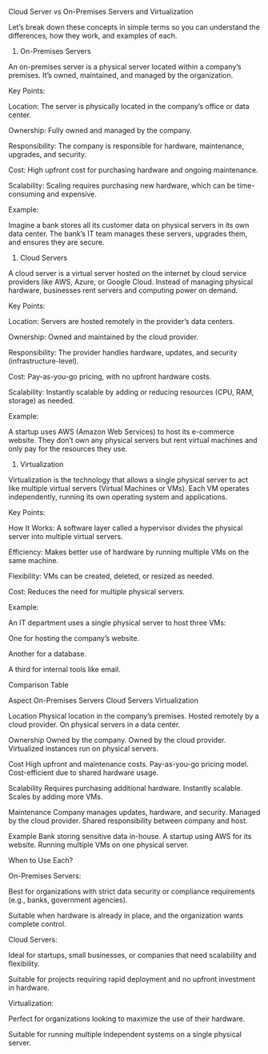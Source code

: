 Cloud Server vs On-Premises Servers and Virtualization

Let’s break down these concepts in simple terms so you can understand the differences, how they work, and examples of each.

1. On-Premises Servers

An on-premises server is a physical server located within a company’s premises. It’s owned, maintained, and managed by the organization.

Key Points:

Location: The server is physically located in the company’s office or data center.

Ownership: Fully owned and managed by the company.

Responsibility: The company is responsible for hardware, maintenance, upgrades, and security.

Cost: High upfront cost for purchasing hardware and ongoing maintenance.

Scalability: Scaling requires purchasing new hardware, which can be time-consuming and expensive.

Example:

Imagine a bank stores all its customer data on physical servers in its own data center. The bank’s IT team manages these servers, upgrades them, and ensures they are secure.

1. Cloud Servers

A cloud server is a virtual server hosted on the internet by cloud service providers like AWS, Azure, or Google Cloud. Instead of managing physical hardware, businesses rent servers and computing power on demand.

Key Points:

Location: Servers are hosted remotely in the provider’s data centers.

Ownership: Owned and maintained by the cloud provider.

Responsibility: The provider handles hardware, updates, and security (infrastructure-level).

Cost: Pay-as-you-go pricing, with no upfront hardware costs.

Scalability: Instantly scalable by adding or reducing resources (CPU, RAM, storage) as needed.

Example:

A startup uses AWS (Amazon Web Services) to host its e-commerce website. They don’t own any physical servers but rent virtual machines and only pay for the resources they use.

1. Virtualization

Virtualization is the technology that allows a single physical server to act like multiple virtual servers (Virtual Machines or VMs). Each VM operates independently, running its own operating system and applications.

Key Points:

How It Works: A software layer called a hypervisor divides the physical server into multiple virtual servers.

Efficiency: Makes better use of hardware by running multiple VMs on the same machine.

Flexibility: VMs can be created, deleted, or resized as needed.

Cost: Reduces the need for multiple physical servers.

Example:

An IT department uses a single physical server to host three VMs:

One for hosting the company’s website.

Another for a database.

A third for internal tools like email.

Comparison Table

Aspect	On-Premises Servers	Cloud Servers	Virtualization

Location	Physical location in the company’s premises.	Hosted remotely by a cloud provider.	On physical servers in a data center.

Ownership	Owned by the company.	Owned by the cloud provider.	Virtualized instances run on physical servers.

Cost	High upfront and maintenance costs.	Pay-as-you-go pricing model.	Cost-efficient due to shared hardware usage.

Scalability	Requires purchasing additional hardware.	Instantly scalable.	Scales by adding more VMs.

Maintenance	Company manages updates, hardware, and security.	Managed by the cloud provider.	Shared responsibility between company and host.

Example	Bank storing sensitive data in-house.	A startup using AWS for its website.	Running multiple VMs on one physical server.

When to Use Each?

On-Premises Servers:

Best for organizations with strict data security or compliance requirements (e.g., banks, government agencies).

Suitable when hardware is already in place, and the organization wants complete control.

Cloud Servers:

Ideal for startups, small businesses, or companies that need scalability and flexibility.

Suitable for projects requiring rapid deployment and no upfront investment in hardware.

Virtualization:

Perfect for organizations looking to maximize the use of their hardware.

Suitable for running multiple independent systems on a single physical server.

